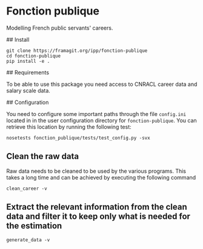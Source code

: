 # Fonction publique

Modelling French public servants' careers.

## Install

````shell
git clone https://framagit.org/ipp/fonction-publique
cd fonction-publique
pip install -e .
````

## Requirements

To be able to use this package you need access to CNRACL career data and salary scale data.


## Configuration

You need to configure some important paths through the file `config.ini` located in in the user configuration directory for `fonction-publique`.
You can retrieve this location by running the following test:
````shell
nosetests fonction_publique/tests/test_config.py -svx
````


## Clean the raw data

Raw data needs to be cleaned to be used by the various programs.
This takes a long time and can be achieved by executing the following command
````shell
clean_career -v
````

## Extract the relevant information from the clean data and filter it to keep only what is needed for the estimation
````shell
generate_data -v
````


  





